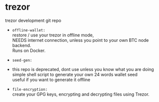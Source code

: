 # trezor
trezor development git repo <br>

* `offline-wallet:` <br>
restore / use your trezor in offline mode, <br>
NEEDS internet connection, unless you point to your own BTC node backend. <br>
Runs on Docker. <br>

* `seed-gen:` <br>
- this repo is deprecated, dont use unless you know what you are doing
simple shell script to generate your own 24 words wallet seed <br>
useful if you want to generate it offline <br>

* `file-encryption:` <br>
create your GPG keys, encrypting and decrypting files using Trezor. <br>